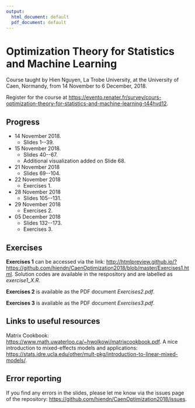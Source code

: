 ```yaml
---
output:
  html_document: default
  pdf_document: default
---
```

# Optimization Theory for Statistics and Machine Learning
Course taught by Hien Nguyen, La Trobe University, at the University of Caen, Normandy, from 14 November to 6 December, 2018.

Register for the course at https://evento.renater.fr/survey/cours-optimization-theory-for-statistics-and-machine-learning-t44hvd12.

## Progress
- 14 November 2018.
  - Slides 1--39.
- 15 November 2018.
  - Slides 40--67.
  - Additional visualization added on Slide 68.
- 21 November 2018
  - Slides 69--104.
- 22 November 2018
  - Exercises 1.
- 28 November 2018
  - Slides 105--131.
- 29 November 2018
  - Exercises 2.
- 05 December 2018
  - Slides 132--173.
  - Exercises 3.

## Exercises

**Exercises 1** can be accessed via the link:
http://htmlpreview.github.io/?https://github.com/hiendn/CaenOptimization2018/blob/master/Exercises1.html. Solution codes are available in the respository and are labelled as *exercise1_X.R*.

**Exercises 2** is available as the PDF document *Exercises2.pdf*.

**Exercises 3** is available as the PDF document *Exercises3.pdf*.


## Links to useful resources
Matrix Cookbook: https://www.math.uwaterloo.ca/~hwolkowi/matrixcookbook.pdf.
A nice introduction to mixed-effects models and applications: https://stats.idre.ucla.edu/other/mult-pkg/introduction-to-linear-mixed-models/.

## Error reporting
If you find any errors in the slides, please let me know via the issues page of the repository: https://github.com/hiendn/CaenOptimization2018/issues.